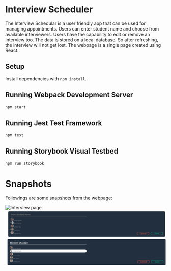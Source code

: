 # Interview Scheduler
The Interview Schedular is a user friendly app that can be used for managing appointments. Users can enter student name and choose from available interviewers. Users have the capability to edit or remove an interview too. The data is stored on a local database. So after refreshing, the interview will not get lost. The webpage is a single page created using React.


## Setup

Install dependencies with `npm install`.

## Running Webpack Development Server

```sh
npm start
```

## Running Jest Test Framework

```sh
npm test
```

## Running Storybook Visual Testbed

```sh
npm run storybook
```

# Snapshots
Followings are some snapshots from the webpage:

![Interview page](docs/first_page_screenshots.png "Interview page")
![Add interview](docs/adding_interview.png "Add interview")
![Edit interview](docs/edit_interview.png "Edit interview")

